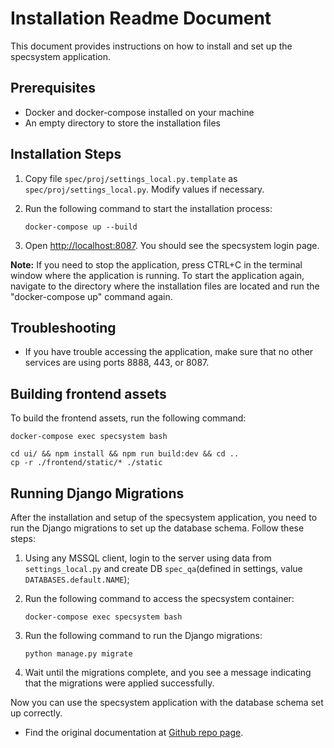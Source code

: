 
# Installation Readme Document

This document provides instructions on how to install and set up the specsystem application.

## Prerequisites

-   Docker and docker-compose installed on your machine
-   An empty directory to store the installation files


## Installation Steps

1. Copy file `spec/proj/settings_local.py.template` as `spec/proj/settings_local.py`. Modify values if necessary.
    
2. Run the following command to start the installation process:

    `docker-compose up --build`
    
3. Open [http://localhost:8087](http://localhost:8087). You should see the specsystem login page.

**Note:** If you need to stop the application, press CTRL+C in the terminal window where the application is running. To start the application again, navigate to the directory where the installation files are located and run the "docker-compose up" command again.

## Troubleshooting

-   If you have trouble accessing the application, make sure that no other services are using ports 8888, 443, or 8087.

## Building frontend assets

To build the frontend assets, run the following command:

`docker-compose exec specsystem bash`

```
cd ui/ && npm install && npm run build:dev && cd ..
cp -r ./frontend/static/* ./static
```

## Running Django Migrations

After the installation and setup of the specsystem application, you need to run the Django migrations to set up the database schema. Follow these steps:

1. Using any MSSQL client, login to the server using data from `settings_local.py` and create DB `spec_qa`(defined in settings, value `DATABASES.default.NAME`); 

2. Run the following command to access the specsystem container:
    
    `docker-compose exec specsystem bash`
    
3.  Run the following command to run the Django migrations:

    `python manage.py migrate` 
    
4.  Wait until the migrations complete, and you see a message indicating that the migrations were applied successfully.
    

Now you can use the specsystem application with the database schema set up correctly.

-   Find the original documentation at [Github repo page](https://github.com/iotexpert/specsystem).